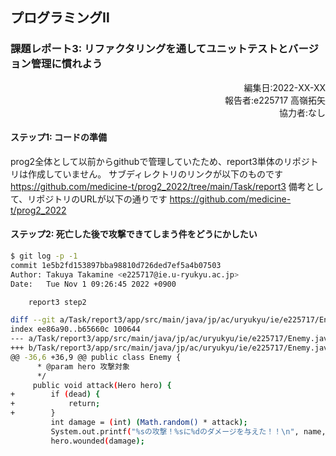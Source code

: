 ## プログラミングⅡ 
### 課題レポート3: リファクタリングを通してユニットテストとバージョン管理に慣れよう

<script type="text/javascript" async src="https://cdnjs.cloudflare.com/ajax/libs/mathjax/2.7.7/MathJax.js?config=TeX-MML-AM_CHTML">
</script>
<script type="text/x-mathjax-config">
 MathJax.Hub.Config({
 tex2jax: {
 inlineMath: [['$', '$'] ],
 displayMath: [ ['$$','$$'], ["\\[","\\]"] ]
 }
 });
</script>

<div style="text-align: right;">
編集日:2022-XX-XX<br>
報告者:e225717 高嶺拓矢<br>  
協力者:なし
</div>

#### ステップ1: コードの準備
prog2全体として以前からgithubで管理していたため、report3単体のリポジトリは作成していません。
サブディレクトリのリンクが以下のものです
https://github.com/medicine-t/prog2_2022/tree/main/Task/report3
備考として、リポジトリのURLが以下の通りです
https://github.com/medicine-t/prog2_2022

#### ステップ2: 死亡した後で攻撃できてしまう件をどうにかしたい

```bash
$ git log -p -1
commit 1e5b2fd153897bba98810d726ded7ef5a4b07503
Author: Takuya Takamine <e225717@ie.u-ryukyu.ac.jp>
Date:   Tue Nov 1 09:26:45 2022 +0900

    report3 step2

diff --git a/Task/report3/app/src/main/java/jp/ac/uryukyu/ie/e225717/Enemy.java b/Task/report3/app/src/main/java/jp/ac/uryukyu/ie/e225717/Enemy.java
index ee86a90..b65660c 100644
--- a/Task/report3/app/src/main/java/jp/ac/uryukyu/ie/e225717/Enemy.java
+++ b/Task/report3/app/src/main/java/jp/ac/uryukyu/ie/e225717/Enemy.java
@@ -36,6 +36,9 @@ public class Enemy {
      * @param hero 攻撃対象
      */
     public void attack(Hero hero) {
+        if (dead) {
+            return;
+        }
         int damage = (int) (Math.random() * attack);
         System.out.printf("%sの攻撃！%sに%dのダメージを与えた！！\n", name, hero.name, damage);
         hero.wounded(damage);

```